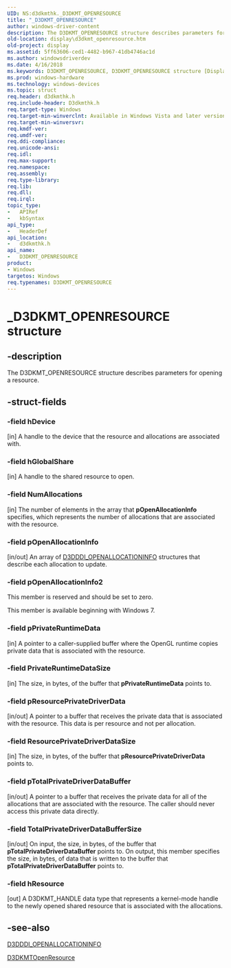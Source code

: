 ```yaml
---
UID: NS:d3dkmthk._D3DKMT_OPENRESOURCE
title: "_D3DKMT_OPENRESOURCE"
author: windows-driver-content
description: The D3DKMT_OPENRESOURCE structure describes parameters for opening a resource.
old-location: display\d3dkmt_openresource.htm
old-project: display
ms.assetid: 5ff63606-ced1-4482-b967-41db4746ac1d
ms.author: windowsdriverdev
ms.date: 4/16/2018
ms.keywords: D3DKMT_OPENRESOURCE, D3DKMT_OPENRESOURCE structure [Display Devices], OpenGL_Structs_b069a94a-b78c-4fbf-b78d-7c5b0d025655.xml, _D3DKMT_OPENRESOURCE, d3dkmthk/D3DKMT_OPENRESOURCE, display.d3dkmt_openresource
ms.prod: windows-hardware
ms.technology: windows-devices
ms.topic: struct
req.header: d3dkmthk.h
req.include-header: D3dkmthk.h
req.target-type: Windows
req.target-min-winverclnt: Available in Windows Vista and later versions of the Windows operating systems.
req.target-min-winversvr: 
req.kmdf-ver: 
req.umdf-ver: 
req.ddi-compliance: 
req.unicode-ansi: 
req.idl: 
req.max-support: 
req.namespace: 
req.assembly: 
req.type-library: 
req.lib: 
req.dll: 
req.irql: 
topic_type:
-	APIRef
-	kbSyntax
api_type:
-	HeaderDef
api_location:
-	d3dkmthk.h
api_name:
-	D3DKMT_OPENRESOURCE
product:
- Windows
targetos: Windows
req.typenames: D3DKMT_OPENRESOURCE
---
```


# _D3DKMT_OPENRESOURCE structure


## -description


The D3DKMT_OPENRESOURCE structure describes parameters for opening a resource.


## -struct-fields




### -field hDevice

[in] A handle to the device that the resource and allocations are associated with.


### -field hGlobalShare

[in] A handle to the shared resource to open.


### -field NumAllocations

[in] The number of elements in the array that <b>pOpenAllocationInfo</b> specifies, which represents the number of allocations that are associated with the resource.


### -field pOpenAllocationInfo

[in/out] An array of <a href="https://msdn.microsoft.com/library/windows/hardware/ff544599">D3DDDI_OPENALLOCATIONINFO</a> structures that describe each allocation to update.


### -field pOpenAllocationInfo2

This member is reserved and should be set to zero.

This member is available beginning with Windows 7.


### -field pPrivateRuntimeData

[in] A pointer to a caller-supplied buffer where the OpenGL runtime copies private data that is associated with the resource.


### -field PrivateRuntimeDataSize

[in] The size, in bytes, of the buffer that <b>pPrivateRuntimeData</b> points to.


### -field pResourcePrivateDriverData

[in/out] A pointer to a buffer that receives the private data that is associated with the resource. This data is per resource and not per allocation.


### -field ResourcePrivateDriverDataSize

[in] The size, in bytes, of the buffer that <b>pResourcePrivateDriverData</b> points to.


### -field pTotalPrivateDriverDataBuffer

[in/out] A pointer to a buffer that receives the private data for all of the allocations that are associated with the resource. The caller should never access this private data directly.


### -field TotalPrivateDriverDataBufferSize

[in/out] On input, the size, in bytes, of the buffer that <b>pTotalPrivateDriverDataBuffer</b> points to. On output, this member specifies the size, in bytes, of data that is written to the buffer that <b>pTotalPrivateDriverDataBuffer</b> points to.


### -field hResource

[out] A D3DKMT_HANDLE data type that represents a kernel-mode handle to the newly opened shared resource that is associated with the allocations.


## -see-also




<a href="https://msdn.microsoft.com/library/windows/hardware/ff544599">D3DDDI_OPENALLOCATIONINFO</a>



<a href="https://msdn.microsoft.com/library/windows/hardware/ff547065">D3DKMTOpenResource</a>
 

 


